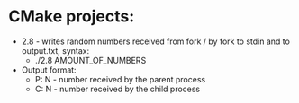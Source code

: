 # CMake projects:

- 2.8 - writes random numbers received from fork / by fork to stdin and to output.txt, syntax:
  - ./2.8 AMOUNT_OF_NUMBERS
- Output format:
  - P: N - number received by the parent process
  - C: N - number received by the child process